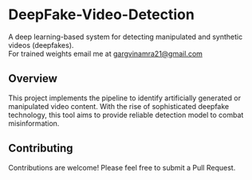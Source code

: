 # DeepFake-Video-Detection

A deep learning-based system for detecting manipulated and synthetic videos (deepfakes).
<br>For trained weights email me at gargvinamra21@gmail.com

## Overview

This project implements the pipeline to identify artificially generated or manipulated video content. With the rise of sophisticated deepfake technology, this tool aims to provide reliable detection model to combat misinformation.

## Contributing

Contributions are welcome! Please feel free to submit a Pull Request.
